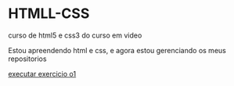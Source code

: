 # HTMLL-CSS
 curso de html5 e css3 do curso em video

 Estou apreendendo html e css, e agora estou gerenciando os meus repositorios


<a href="https://bonvane.github.io/HTMLL-CSS/ecercício/ex01/index.html">executar exercicio o1</a>